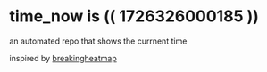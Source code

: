 # time_now is (( 1726326000185 ))

an automated repo that shows the currnent time

inspired by [breakingheatmap](https://github.com/breakingheatmap/breakingheatmap)